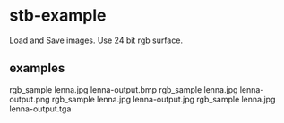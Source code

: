 # stb-example
Load and Save images. Use 24 bit rgb surface.

## examples

rgb_sample lenna.jpg lenna-output.bmp
rgb_sample lenna.jpg lenna-output.png
rgb_sample lenna.jpg lenna-output.jpg
rgb_sample lenna.jpg lenna-output.tga

